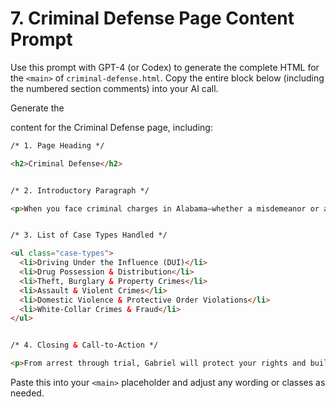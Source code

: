 <!--
File: prompts/7-content-criminal-defense.md
Version: 1.0.0
Created: 2025-07-11
Modified: 2025-07-11
-->

# 7. Criminal Defense Page Content Prompt

Use this prompt with GPT-4 (or Codex) to generate the complete HTML for the `<main>` of `criminal-defense.html`. Copy the entire block below (including the numbered section comments) into your AI call.

Generate the <main> content for the Criminal Defense page, including:
```html
/* 1. Page Heading */

<h2>Criminal Defense</h2>


/* 2. Introductory Paragraph */

<p>When you face criminal charges in Alabama—whether a misdemeanor or a serious felony—you need an experienced advocate. Gabriel Smith has successfully defended clients in Lee County and beyond, securing dismissals, not-guilty verdicts, and reduced sentences.</p>


/* 3. List of Case Types Handled */

<ul class="case-types">
  <li>Driving Under the Influence (DUI)</li>
  <li>Drug Possession & Distribution</li>
  <li>Theft, Burglary & Property Crimes</li>
  <li>Assault & Violent Crimes</li>
  <li>Domestic Violence & Protective Order Violations</li>
  <li>White-Collar Crimes & Fraud</li>
</ul>


/* 4. Closing & Call-to-Action */

<p>From arrest through trial, Gabriel will protect your rights and build a strong defense tailored to your case. <a href="contact.html" class="btn">Contact Gabriel Smith</a> for a free, confidential consultation.</p>
```

Paste this into your `<main>` placeholder and adjust any wording or classes as needed.

<!-- End of prompts/7-content-criminal-defense.md -->
